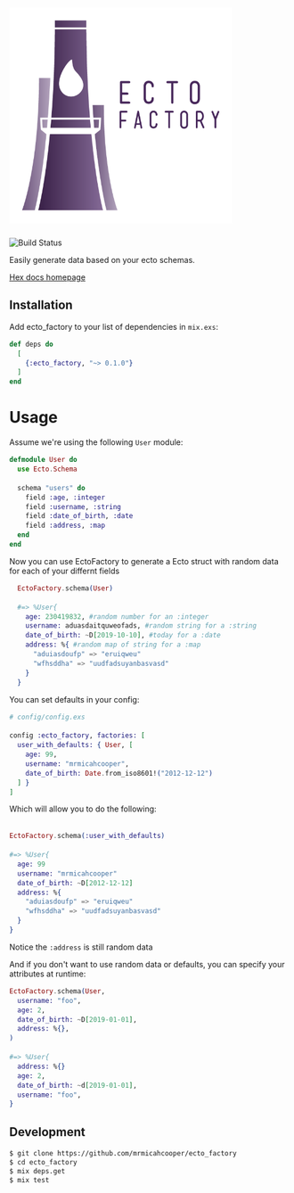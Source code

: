 <h1>
<img width="400" src="/logos/ectofactory_logo_text.png"/>
</h1>
<img src="https://travis-ci.org/mrmicahcooper/ecto_factory.svg?branch=master" alt="Build Status">


Easily generate data based on your ecto schemas.

[Hex docs homepage](https://hexdocs.pm/ecto_factory/api-reference.html)

## Installation

Add ecto_factory to your list of dependencies in `mix.exs`:

```elixir
def deps do
  [
    {:ecto_factory, "~> 0.1.0"}
  ]
end
```

# Usage

Assume we're using the following `User` module:

```elixir
defmodule User do
  use Ecto.Schema

  schema "users" do
    field :age, :integer
    field :username, :string
    field :date_of_birth, :date
    field :address, :map
  end
end

```

Now you can use EctoFactory to generate a Ecto
struct with random data for each of your differnt
fields

```elixir
  EctoFactory.schema(User)

  #=> %User{
    age: 230419832, #random number for an :integer
    username: aduasdaitquweofads, #random string for a :string
    date_of_birth: ~D[2019-10-10], #today for a :date
    address: %{ #random map of string for a :map
      "aduiasdoufp" => "eruiqweu"
      "wfhsddha" => "uudfadsuyanbasvasd"
    }
  }
```

You can set defaults in your config:


```elixir
# config/config.exs

config :ecto_factory, factories: [
  user_with_defaults: { User, [
    age: 99,
    username: "mrmicahcooper",
    date_of_birth: Date.from_iso8601!("2012-12-12")
  ] }
]
```

Which will allow you to do the following:

```elixir

EctoFactory.schema(:user_with_defaults)

#=> %User{
  age: 99
  username: "mrmicahcooper"
  date_of_birth: ~D[2012-12-12]
  address: %{
    "aduiasdoufp" => "eruiqweu"
    "wfhsddha" => "uudfadsuyanbasvasd"
  }
}

```

Notice the `:address` is still random data

And if you don't want to use random data or defaults,
you can specify your attributes at runtime:

```elixir
EctoFactory.schema(User,
  username: "foo",
  age: 2,
  date_of_birth: ~D[2019-01-01],
  address: %{},
)

#=> %User{
  address: %{}
  age: 2,
  date_of_birth: ~d[2019-01-01],
  username: "foo",
}
```

## Development

```
$ git clone https://github.com/mrmicahcooper/ecto_factory
$ cd ecto_factory
$ mix deps.get
$ mix test
```
